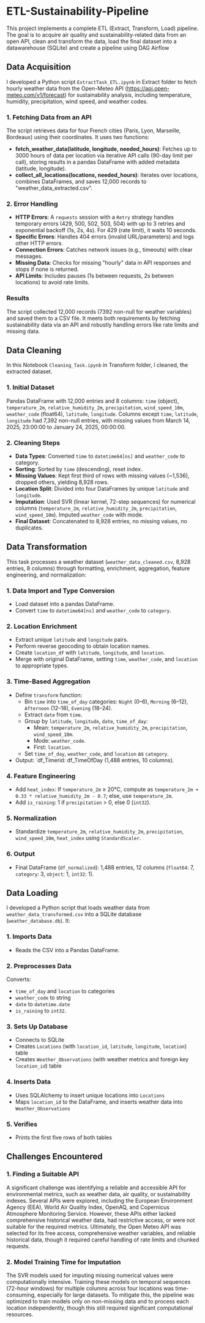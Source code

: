 # ETL-Sustainability-Pipeline
This project implements a complete ETL (Extract, Transform, Load) pipeline. The goal is to acquire air quality and sustainability-related data from an open API, clean and transform the data, load the final dataset into a datawarehouse (SQLite) and create a pipeline using DAG Airflow


## Data Acquisition

I developed a Python script `ExtractTask_ETL.ipynb` in Extract folder to fetch hourly weather data from the Open-Meteo API (https://api.open-meteo.com/v1/forecast) for sustainability analysis, including temperature, humidity, precipitation, wind speed, and weather codes.

### 1. Fetching Data from an API
The script retrieves data for four French cities (Paris, Lyon, Marseille, Bordeaux) using their coordinates. It uses two functions:

- **fetch_weather_data(latitude, longitude, needed_hours)**: Fetches up to 3000 hours of data per location via iterative API calls (90-day limit per call), storing results in a pandas DataFrame with added metadata (latitude, longitude).
- **collect_all_locations(locations, needed_hours)**: Iterates over locations, combines DataFrames, and saves 12,000 records to "weather_data_extracted.csv".

### 2. Error Handling
- **HTTP Errors**: A `requests` session with a `Retry` strategy handles temporary errors (429, 500, 502, 503, 504) with up to 3 retries and exponential backoff (1s, 2s, 4s). For 429 (rate limit), it waits 10 seconds.
- **Specific Errors**: Handles 404 errors (invalid URL/parameters) and logs other HTTP errors.
- **Connection Errors**: Catches network issues (e.g., timeouts) with clear messages.
- **Missing Data**: Checks for missing "hourly" data in API responses and stops if none is returned.
- **API Limits**: Includes pauses (1s between requests, 2s between locations) to avoid rate limits.

### Results
The script collected 12,000 records (7392 non-null for weather variables) and saved them to a CSV file. It meets both requirements by fetching sustainability data via an API and robustly handling errors like rate limits and missing data.

## Data Cleaning

In this Notebook `Cleaning_Task.ipynb` in Transform folder, I cleaned, the extracted dataset.

### 1. Initial Dataset
Pandas DataFrame with 12,000 entries and 8 columns: `time` (object), `temperature_2m`, `relative_humidity_2m`, `precipitation`, `wind_speed_10m`, `weather_code` (float64), `latitude`, `longitude`. Columns except `time`, `latitude`, `longitude` had 7,392 non-null entries, with missing values from March 14, 2025, 23:00:00 to January 24, 2025, 00:00:00.

### 2. Cleaning Steps
- **Data Types**: Converted `time` to `datetime64[ns]` and `weather_code` to category.
- **Sorting**: Sorted by `time` (descending), reset index.
- **Missing Values**: Kept first third of rows with missing values (~1,536), dropped others, yielding 8,928 rows.
- **Location Split**: Divided into four DataFrames by unique `latitude` and `longitude`.
- **Imputation**: Used SVR (linear kernel, 72-step sequences) for numerical columns (`temperature_2m`, `relative_humidity_2m`, `precipitation`, `wind_speed_10m`). Imputed `weather_code` with mode.
- **Final Dataset**: Concatenated to 8,928 entries, no missing values, no duplicates.


## Data Transformation

This task processes a weather dataset (`weather_data_cleaned.csv`, 8,928 entries, 8 columns) through formatting, enrichment, aggregation, feature engineering, and normalization:

### 1. **Data Import and Type Conversion**
   - Load dataset into a pandas DataFrame.
   - Convert `time` to `datetime64[ns]` and `weather_code` to `category`.

### 2. **Location Enrichment**
   - Extract unique `latitude` and `longitude` pairs.
   - Perform reverse geocoding to obtain location names.
   - Create `location_df` with `latitude`, `longitude`, and `location`.
   - Merge with original DataFrame, setting `time`, `weather_code`, and `location` to appropriate types.

### 3. **Time-Based Aggregation**
   - Define `transform` function:
     - Bin `time` into `time_of_day` categories: `Night` (0–6), `Morning` (6–12), `Afternoon` (12–18), `Evening` (18–24).
     - Extract `date` from `time`.
     - Group by `latitude`, `longitude`, `date`, `time_of_day`:
       - Mean: `temperature_2m`, `relative_humidity_2m`, `precipitation`, `wind_speed_10m`.
       - Mode: `weather_code`.
       - First: `location`.
     - Set `time_of_day`, `weather_code`, and `location` as `category`.
   - Output: `df_Timerid: df_TimeOfDay (1,488 entries, 10 columns).

### 4. **Feature Engineering**
   - Add `heat_index`: If `temperature_2m` ≥ 20°C, compute as `temperature_2m + 0.33 * relative_humidity_2m - 0.7`; else, use `temperature_2m`.
   - Add `is_raining`: 1 if `precipitation` > 0, else 0 (`int32`).

### 5. **Normalization**
   - Standardize `temperature_2m`, `relative_humidity_2m`, `precipitation`, `wind_speed_10m`, `heat_index` using `StandardScaler`.

### 6. **Output**
   - Final DataFrame (`df_normalized`): 1,488 entries, 12 columns (`float64`: 7, `category`: 3, `object`: 1, `int32`: 1).

## Data Loading

I developed a Python script that loads weather data from `weather_data_transformed.csv` into a SQLite database (`weather_database.db`). It:

### 1. **Imports Data**
- Reads the CSV into a Pandas DataFrame.

### 2. **Preprocesses Data**
Converts:  
- `time_of_day` and `location` to categories
- `weather_code` to string
- `date` to `datetime.date`
- `is_raining` to `int32`.
### 3. **Sets Up Database**
- Connects to SQLite
- Creates `Locations` (with `location_id`, `latitude`, `longitude`, `location`) table
- Creates `Weather_Observations` (with weather metrics and foreign key `location_id`) table   

### 4. **Inserts Data**
- Uses SQLAlchemy to insert unique locations into `Locations`
- Maps `location_id` to the DataFrame, and inserts weather data into `Weather_Observations`
    
### 5. **Verifies** 
- Prints the first five rows of both tables


## Challenges Encountered  
### 1.	Finding a Suitable API
A significant challenge was identifying a reliable and accessible API for environmental metrics, such as weather data, air quality, or sustainability indexes. Several APIs were explored, including the European Environment Agency (EEA), World Air Quality Index, OpenAQ, and Copernicus Atmosphere Monitoring Service. However, these APIs either lacked comprehensive historical weather data, had restrictive access, or were not suitable for the required metrics. Ultimately, the Open Meteo API was selected for its free access, comprehensive weather variables, and reliable historical data, though it required careful handling of rate limits and chunked requests.
### 2.	Model Training Time for Imputation  
The SVR models used for imputing missing numerical values were computationally intensive. Training these models on temporal sequences (72-hour windows) for multiple columns across four locations was time-consuming, especially for large datasets. To mitigate this, the pipeline was optimized to train models only on non-missing data and to process each location independently, though this still required significant computational resources.
